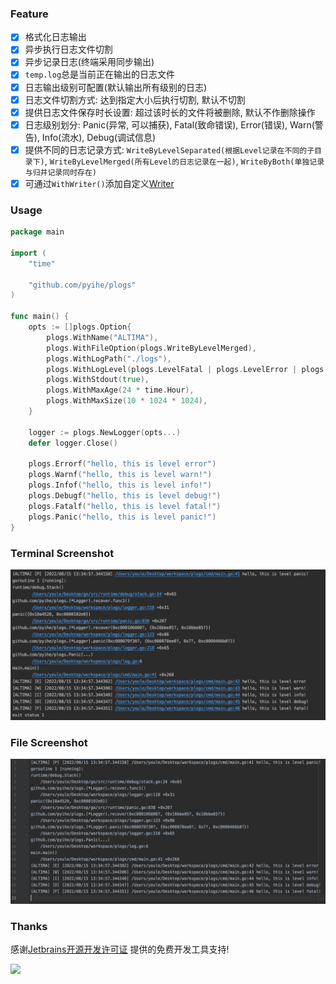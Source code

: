 ### Feature

- [x] 格式化日志输出
- [x] 异步执行日志文件切割
- [x] 异步记录日志(终端采用同步输出)
- [x] `temp.log`总是当前正在输出的日志文件 
- [x] 日志输出级别可配置(默认输出所有级别的日志)
- [x] 日志文件切割方式: 达到指定大小后执行切割, 默认不切割
- [x] 提供日志文件保存时长设置: 超过该时长的文件将被删除, 默认不作删除操作
- [x] 日志级别划分: Panic(异常, 可以捕获), Fatal(致命错误), Error(错误), Warn(警告), Info(流水), Debug(调试信息)
- [x] 提供不同的日志记录方式: `WriteByLevelSeparated(根据Level记录在不同的子目录下)`, `WriteByLevelMerged(所有Level的日志记录在一起)`, `WriteByBoth(单独记录与归并记录同时存在)`
- [x] 可通过`WithWriter()`添加自定义[Writer](https://github.com/pyihe/plogs/blob/master/internal/multipe_writer.go#L8)

### Usage

```go
package main

import (
    "time"

    "github.com/pyihe/plogs"
)

func main() {
    opts := []plogs.Option{
        plogs.WithName("ALTIMA"),
        plogs.WithFileOption(plogs.WriteByLevelMerged),
        plogs.WithLogPath("./logs"),
        plogs.WithLogLevel(plogs.LevelFatal | plogs.LevelError | plogs.LevelWarn | plogs.LevelInfo | plogs.LevelDebug),
        plogs.WithStdout(true),
        plogs.WithMaxAge(24 * time.Hour),
        plogs.WithMaxSize(10 * 1024 * 1024),
    }
    
    logger := plogs.NewLogger(opts...)
    defer logger.Close()
    
    plogs.Errorf("hello, this is level error")
    plogs.Warnf("hello, this is level warn!")
    plogs.Infof("hello, this is level info!")
    plogs.Debugf("hello, this is level debug!")
    plogs.Fatalf("hello, this is level fatal!")
    plogs.Panic("hello, this is level panic!")
}

```

### Terminal Screenshot
![](appendix/terminal.png)


### File Screenshot
![](appendix/file.png)

### Thanks
感谢[Jetbrains开源开发许可证](https://www.jetbrains.com/zh-cn/community/opensource/#support) 提供的免费开发工具支持!

![](appendix/source_jetbrains.png)